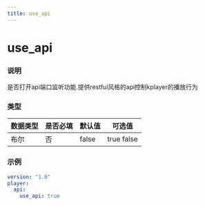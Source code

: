 ```yaml
---
title: use_api
---
```


use_api
===

### 说明
是否打开api端口监听功能.提供restful风格的api控制kplayer的播放行为

### 类型
| 数据类型 | 是否必填 | 默认值 | 可选值 |
|---|---|---|---|
| 布尔 | 否 | false | true false |

### 示例
```yaml {4}
version: "1.0"
player:
  api:
    use_api: true
```
